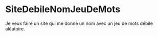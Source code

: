 # SiteDebileNomJeuDeMots
Je veux faire un site qui me donne un nom avec un jeu de mots débile aléatoire.
